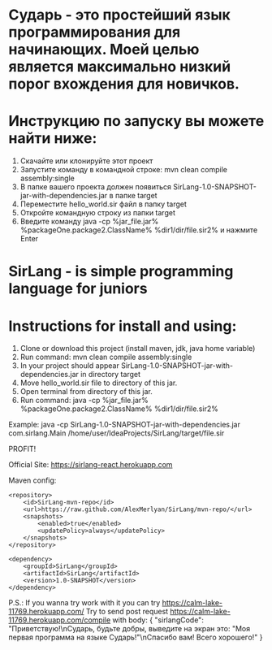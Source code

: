# Сударь - это простейший язык программирования для начинающих. Моей целью является максимально низкий порог вхождения для новичков.
# Инструкцию по запуску вы можете найти ниже:
1. Скачайте или клонируйте этот проект
2. Запустите команду в командной строке: mvn clean compile assembly:single
3. В папке вашего проекта должен появиться  SirLang-1.0-SNAPSHOT-jar-with-dependencies.jar в папке target
4. Переместите hello_world.sir файл в папку target
5. Откройте командную строку из папки target
6. Введите команду java -cp %jar_file.jar% %packageOne.package2.ClassName% %dir1/dir/file.sir2% и нажмите Enter

# SirLang - is simple programming language for juniors
# Instructions for install and using:
1. Clone or download this project (install maven, jdk, java home variable)
2. Run command:  mvn clean compile assembly:single
3. In your project should appear SirLang-1.0-SNAPSHOT-jar-with-dependencies.jar in directory target
4. Move hello_world.sir file to directory of this jar.
5. Open terminal from directory of this jar.
6. Run command: java -cp %jar_file.jar% %packageOne.package2.ClassName% %dir1/dir/file.sir2%

Example: java -cp SirLang-1.0-SNAPSHOT-jar-with-dependencies.jar com.sirlang.Main /home/user/IdeaProjects/SirLang/target/file.sir

PROFIT!

Official Site: https://sirlang-react.herokuapp.com

Maven config:
```
<repository>
    <id>SirLang-mvn-repo</id>
    <url>https://raw.github.com/AlexMerlyan/SirLang/mvn-repo/</url>
    <snapshots>
        <enabled>true</enabled>
        <updatePolicy>always</updatePolicy>
    </snapshots>
</repository>

<dependency>
    <groupId>SirLang</groupId>
    <artifactId>SirLang</artifactId>
    <version>1.0-SNAPSHOT</version>
</dependency>
```


P.S.: If you wanna try work with it you can try https://calm-lake-11769.herokuapp.com/
Try to send post request https://calm-lake-11769.herokuapp.com/compile
with body:
{
	"sirlangCode": "Приветствую!\nСударь, будьте добры, выведите на экран это: \"Моя первая программа на языке Сударь!\"\nСпасибо вам! Всего хорошего!"
}

